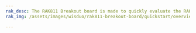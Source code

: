 ```yaml
---
rak_desc: The RAK811 Breakout board is made to quickly evaluate the RAK811 stamp module. The Xbee form factor board allows access to most GPIO's.
rak_img: /assets/images/wisduo/rak811-breakout-board/quickstart/overview/RAK811_Breakout_home.png

---
```


<rk-redirect to="/Product-Categories/WisDuo/RAK811-Breakout-Board/Overview/" />